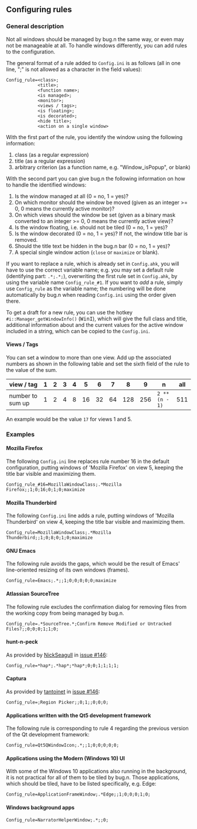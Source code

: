 ## Configuring rules

### General description

Not all windows should be managed by bug.n the same way, or even may not be
manageable at all. To handle windows differently, you can add rules to the
configuration.

The general format of a rule added to `Config.ini` is as follows (all in one
line, ";" is not allowed as a character in the field values):

```
Config_rule=<class>;
            <title>;
            <function name>;
            <is managed>;
            <monitor>;
            <views / tags>;
            <is floating>;
            <is decorated>;
            <hide title>;
            <action on a single window>
```

With the first part of the rule, you identify the window using the
following information:

1. class (as a regular expression)
2. title (as a regular expression)
3. arbitrary criterion (as a function name, e.g. "Window_isPopup", or blank)

With the second part you can give bug.n the following information on how to
handle the identified windows:

1. Is the window managed at all (0 = no, 1 = yes)?
2. On which monitor should the window be moved (given as an integer >= 0,
0 means the currently active monitor)?
3. On which views should the window be set (given as a binary mask converted to
an integer >= 0, 0 means the currently active view)?
4. Is the window floating, i.e. should not be tiled (0 = no, 1 = yes)?
5. Is the window decorated (0 = no, 1 = yes)? If not, the window title bar is
removed.
6. Should the title text be hidden in the bug.n bar (0 = no, 1 = yes)?
7. A special single window action (`close` or `maximize` or blank).

If you want to replace a rule, which is already set in `Config.ahk`, you will
have to use the correct variable name; e.g. you may set a default rule
(identifying part: `.*;.*;`), overwriting the first rule set in `Config.ahk`,
by using the variable name `Config_rule_#1`. If you want to _add_ a rule,
simply use `Config_rule` as the variable name; the numbering will be done
automatically by bug.n when reading `Config.ini` using the order given there.

To get a draft for a new rule, you can use the hotkey
`#i::Manager_getWindowInfo()` (<kbd>Win</kbd><kbd>I</kbd>), which will give the
full class and title, additional information about and the current values for
the active window included in a string, which can be copied to the
`Config.ini`.

#### Views / Tags

You can set a window to more than one view. Add up the associated numbers as
shown in the following table and set the sixth field of the rule to the value
of the sum.

| view / tag       |   1 |   2 |   3 |   4 |   5 |   6 |   7 |   8 |   9 |              n | all |
| ---------------- | --- | --- | --- | --- | --- | --- | --- | --- | --- | -------------- | --- |
| number to sum up |   1 |   2 |   4 |   8 |  16 |  32 |  64 | 128 | 256 | `2 ** (n - 1)` | 511 |

An example would be the value `17` for views 1 and 5.

### Examples

#### Mozilla Firefox

The following `Config.ini` line replaces rule number 16 in the default
configuration, putting windows of 'Mozilla Firefox' on view 5, keeping the
title bar visible and maximizing them.

`Config_rule_#16=MozillaWindowClass;.*Mozilla Firefox;;1;0;16;0;1;0;maximize`

#### Mozilla Thunderbird

The following `Config.ini` line adds a rule, putting windows of 'Mozilla
Thunderbird' on view 4, keeping the title bar visible and maximizing them.

`Config_rule=MozillaWindowClass;.*Mozilla Thunderbird;;1;0;8;0;1;0;maximize`

#### GNU Emacs

The following rule avoids the gaps, which would be the result of Emacs'
line-oriented resizing of its own windows (frames).

`Config_rule=Emacs;.*;;1;0;0;0;0;0;maximize`

#### Atlassian SourceTree

The following rule excludes the confirmation dialog for removing files from the
working copy from being managed by bug.n.

`Config_rule=.*SourceTree.*;Confirm Remove Modified or Untracked Files?;;0;0;0;1;1;0;`

#### hunt-n-peck

As provided by [NickSeagull](https://github.com/NickSeagull) in 
[issue #146](https://github.com/fuhsjr00/bug.n/issues/146):

`Config_rule=*hap*;.*hap*;*hap*;0;0;1;1;1;1;`

#### Captura

As provided by [tantoinet](https://github.com/tantoinet) in 
[issue #146](https://github.com/fuhsjr00/bug.n/issues/146):

`Config_rule=;Region Picker;;0;1;;0;0;0;`

#### Applications written with the Qt5 development framework

The following rule is corresponding to rule 4 regarding the previous version of
the Qt development framework:

`Config_rule=Qt5QWindowIcon;.*;;1;0;0;0;0;0;`

#### Applications using the Modern (Windows 10) UI

With some of the Windows 10 applications also running in the background, it is 
not practical for all of them to be tiled by bug.n. Those applications, which 
should be tiled, have to be listed specifically, e.g. Edge:

`Config_rule=ApplicationFrameWindow;.*Edge;;1;0;0;0;1;0;`

#### Windows background apps

`Config_rule=NarratorHelperWindow;.*;;0;`
